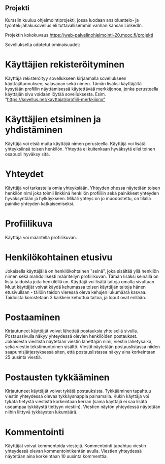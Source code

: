## Projekti
Kurssiin kuuluu ohjelmointiprojekti, jossa luodaan ansioluettelo- ja työntekijähakusovellus eli tuttavallisemmin vanhan kansan LinkedIn.

Projektin kokokuvaus https://web-palvelinohjelmointi-20.mooc.fi/projekti

Sovellukselta odotetut ominaisuudet:

# Käyttäjien rekisteröityminen
Käyttäjä rekisteröityy sovellukseen kirjaamalla sovellukseen käyttäjätunnuksen, salasanan sekä nimen. Tämän lisäksi käyttäjältä kysytään profiilin näyttämisessä käytettävää merkkijonoa, jonka perusteella käyttäjän sivu voidaan löytää sovelluksesta. Esim. “https://sovellus.net/kayttajat/profiili-merkkijono”

# Käyttäjien etsiminen ja yhdistäminen
Käyttäjä voi etsiä muita käyttäjiä nimen perusteella. Käyttäjä voi lisätä yhteyksiinsä toisen henkilön. Yhteyttä ei kuitenkaan hyväksytä ellei toinen osapuoli hyväksy sitä.

# Yhteydet
Käyttäjä voi tarkastella omia yhteyksiään. Yhteyden ohessa näytetään toisen henkilön nimi joka toimii linkkinä henkilön profiiliin sekä painikkeet yhteyden hyväksyntään ja hylkäykseen. Mikäli yhteys on jo muodostettu, on tilalla painike yhteyden katkaisemiseksi.

# Profiilikuva
Käyttäjä voi määritellä profiilikuvan.

# Henkilökohtainen etusivu
Jokaisella käyttäjällä on henkilökohtainen "seinä", joka sisältää yllä henkilön nimen sekä mahdollisesti määritellyn profiilikuvan. Tämän lisäksi seinällä on lista taidoista joita henkilöllä on. Käyttäjä voi lisätä taitoja omalta sivultaan. Muut käyttäjät voivat käydä kehumassa toisen käyttäjän taitoja hänen etusivullaan - tällöin taidon vieressä oleva kehujen lukumäärä kasvaa. Taidoista korostetaan 3 kaikkein kehuttua taitoa, ja loput ovat erillään.

# Postaaminen
Kirjautuneet käyttäjät voivat lähettää postauksia yhteisellä sivulla. Postaussivulla näkyy yhteydessä olevien henkilöiden postaukset. Jokaisesta viestistä näytetään viestin lähettäjän nimi, viestin lähetysaika, sekä viestin tekstimuotoinen sisältö. Viestit näytetään postauslistassa niiden saapumisjärjestyksessä siten, että postauslistassa näkyy aina korkeintaan 25 uusinta viestiä.

# Postausten tykkääminen
Kirjautuneet käyttäjät voivat tykätä postauksista. Tykkääminen tapahtuu viestin yhteydessä olevaa tykkäysnappia painamalla. Kukin käyttäjä voi tykätä tietystä viestistä korkeintaan kerran (sama käyttäjä ei saa lisätä useampaa tykkäystä tiettyyn viestiin). Viestien näytön yhteydessä näytetään niihin liittyvä tykkäysten lukumäärä.

# Kommentointi
Käyttäjät voivat kommentoida viestejä. Kommentointi tapahtuu viestin yhteydessä olevan kommentointikentän avulla. Viestien yhteydessä näytetään aina korkeintaan 10 uusinta kommenttia.